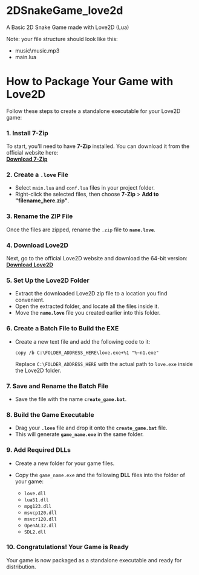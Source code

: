 # 2DSnakeGame_love2d
A Basic 2D Snake Game made with Love2D (Lua)

Note: your file structure should look like this:
* music\music.mp3
* main.lua

# How to Package Your Game with Love2D

Follow these steps to create a standalone executable for your Love2D game:

### 1. Install 7-Zip
To start, you'll need to have **7-Zip** installed. You can download it from the official website here:  
[**Download 7-Zip**](https://www.7-zip.org/)

### 2. Create a `.love` File
- Select `main.lua` and `conf.lua` files in your project folder.
- Right-click the selected files, then choose **7-Zip** > **Add to "filename_here.zip"**.

### 3. Rename the ZIP File
Once the files are zipped, rename the `.zip` file to **`name.love`**.

### 4. Download Love2D
Next, go to the official Love2D website and download the 64-bit version:  
[**Download Love2D**](https://love2d.org/)

### 5. Set Up the Love2D Folder
- Extract the downloaded Love2D zip file to a location you find convenient.
- Open the extracted folder, and locate all the files inside it.
- Move the **`name.love`** file you created earlier into this folder.

### 6. Create a Batch File to Build the EXE
- Create a new text file and add the following code to it:

    ```batch
    copy /b C:\FOLDER_ADDRESS_HERE\love.exe+%1 "%~n1.exe"
    ```

    Replace `C:\FOLDER_ADDRESS_HERE` with the actual path to `love.exe` inside the Love2D folder.

### 7. Save and Rename the Batch File
- Save the file with the name **`create_game.bat`**.

### 8. Build the Game Executable
- Drag your **`.love`** file and drop it onto the **`create_game.bat`** file.
- This will generate **`game_name.exe`** in the same folder.

### 9. Add Required DLLs
- Create a new folder for your game files.
- Copy the `game_name.exe` and the following **DLL** files into the folder of your game:

    - `love.dll`
    - `lua51.dll`
    - `mpg123.dll`
    - `msvcp120.dll`
    - `msvcr120.dll`
    - `OpenAL32.dll`
    - `SDL2.dll`

### 10. Congratulations! Your Game is Ready
Your game is now packaged as a standalone executable and ready for distribution.
